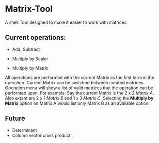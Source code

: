 # Matrix-Tool
A shell Tool designed to make it easier to work with matrices.
## Current operations:

* Add, Subtract

* Multiply by Scalar

* Multiply by Matrix

All operations are performed with the current Matrix as the first term in the operation. Current Matrix can be switched between created matrices. Operation menu will show a list of valid matrices that the operation can be performed upon. For example: Say the current Matrix is the 2 x 2 *Matrix A*. Also extant are 2 x 1 *Matrix B* and 1 x 3 *Matrix C*. Selecting the **Multiply by Matrix** option on Matrix A would list only Matrix B as an available option.

## Future
* Determinant
* Column vector cross product
